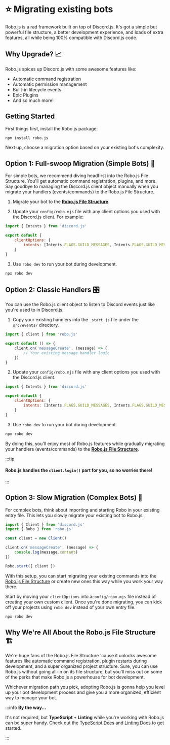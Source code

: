 # ⭐ Migrating existing bots

Robo.js is a rad framework built on top of Discord.js. It's got a simple but powerful file structure, a better development experience, and loads of extra features, all while being 100% compatible with Discord.js code.

## Why Upgrade? 📈

Robo.js spices up Discord.js with some awesome features like:

- Automatic command registration
- Automatic permission management
- Built-in lifecycle events
- Epic Plugins
- And so much more!

## Getting Started

First things first, install the Robo.js package:

```bash
npm install robo.js
```

Next up, choose a migration option based on your existing bot's complexity.

## Option 1: Full-swoop Migration (Simple Bots) 🦅

For simple bots, we recommend diving headfirst into the Robo.js File Structure. You'll get automatic command registration, plugins, and more. Say goodbye to managing the Discord.js client object manually when you migrate your handlers (events/commands) to the Robo.js File Structure.

1. Migrate your bot to the **[Robo.js File Structure](/docs/basics/overview#the-robojs-file-structure)**.

2. Update your `config/robo.mjs` file with any client options you used with the Discord.js client. For example:

```js title="config/robo.mjs" showLineNumbers
import { Intents } from 'discord.js'

export default {
	clientOptions: {
		intents: [Intents.FLAGS.GUILD_MESSAGES, Intents.FLAGS.GUILD_MESSAGE_REACTIONS]
	}
}
```

3. Use `robo dev` to run your bot during development.

```bash
npx robo dev
```

## Option 2: Classic Handlers 🎛️

You can use the Robo.js client object to listen to Discord events just like you're used to in Discord.js.

1. Copy your existing handlers into the `_start.js` file under the `src/events/` directory.

```js {4-6} title="/src/events/_start.js" showLineNumbers
import { client } from 'robo.js'

export default () => {
	client.on('messageCreate', (message) => {
		// Your existing message handler logic
	})
}
```

2. Update your `config/robo.mjs` file with any client options you used with the Discord.js client.

```js title="config/robo.mjs" showLineNumbers
import { Intents } from 'discord.js'

export default {
	clientOptions: {
		intents: [Intents.FLAGS.GUILD_MESSAGES, Intents.FLAGS.GUILD_MESSAGE_REACTIONS]
	}
}
```

3. Use `robo dev` to run your bot during development.

```bash
npx robo dev
```

By doing this, you'll enjoy most of Robo.js features while gradually migrating your handlers (events/commands) to the **[Robo.js File Structure](/docs/basics/overview#the-robojs-file-structure)**.

:::tip

#### Robo.js handles the `client.login()` part for you, so no worries there!

:::

## Option 3: Slow Migration (Complex Bots) 🚪

For complex bots, think about importing and starting Robo in your existing entry file. This lets you slowly migrate your existing bot to Robo.js.

```js show showLineNumbers {2,10}
import { Client } from 'discord.js'
import { Robo } from 'robo.js'

const client = new Client()

client.on('messageCreate', (message) => {
	console.log(message.content)
})

Robo.start({ client })
```

With this setup, you can start migrating your existing commands into the [Robo.js File Structure](/docs/basics/overview) or create new ones this way while you work your way there.

Start by moving your `clientOptions` into a`config/robo.mjs` file instead of creating your own custom client. Once you're done migrating, you can kick off your projects using `robo dev` instead of your own entry file.

```bash
npx robo dev
```

## Why We're All About the Robo.js File Structure 🏗️

We're huge fans of the Robo.js File Structure 'cause it unlocks awesome features like automatic command registration, plugin restarts during development, and a super organized project structure. Sure, you can use Robo.js without going all-in on its file structure, but you'll miss out on some of the perks that make Robo.js a powerhouse for bot development.

Whichever migration path you pick, adopting Robo.js is gonna help you level up your bot development process and give you a more organized, efficient way to manage your bot.

:::info **By the way...**

It's not required, but **TypeScript + Linting** while you're working with Robo.js can be super handy. Check out the [TypeScript Docs](/docs/advanced/typescript) and [Linting Docs](/docs/advanced/linting) to get started.

:::
